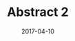 ---
title: Abstract 2
date: '2017-04-10'
thumb_image: images/mar-2yo/abstract2.jpg
thumb_image_alt: Abstract 2
image: images/mar-2yo/abstract2.jpg
image_alt: Abstract 2
template: project
---	